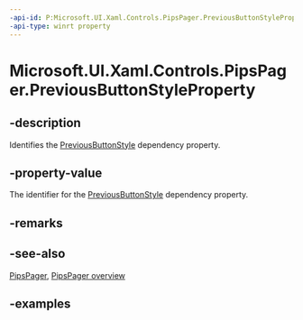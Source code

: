 ```yaml
---
-api-id: P:Microsoft.UI.Xaml.Controls.PipsPager.PreviousButtonStyleProperty
-api-type: winrt property
---
```


# Microsoft.UI.Xaml.Controls.PipsPager.PreviousButtonStyleProperty

<!--
public static Windows.UI.Xaml.DependencyProperty PreviousButtonStyleProperty { get; }
-->

## -description

Identifies the [PreviousButtonStyle](pipspager_previousbuttonstyle.md) dependency property.

## -property-value

The identifier for the [PreviousButtonStyle](pipspager_previousbuttonstyle.md) dependency property.

## -remarks

## -see-also

[PipsPager](pipspager.md), [PipsPager overview](/windows/apps/design/controls/pipspager)

## -examples
